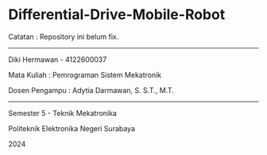 # Differential-Drive-Mobile-Robot

Catatan : Repository ini belum fix.
****
Diki Hermawan - 4122600037

Mata Kuliah : Pemrograman Sistem Mekatronik

Dosen Pengampu : Adytia Darmawan, S. S.T., M.T.
****
Semester 5 - Teknik Mekatronika

Politeknik Elektronika Negeri Surabaya

2024

